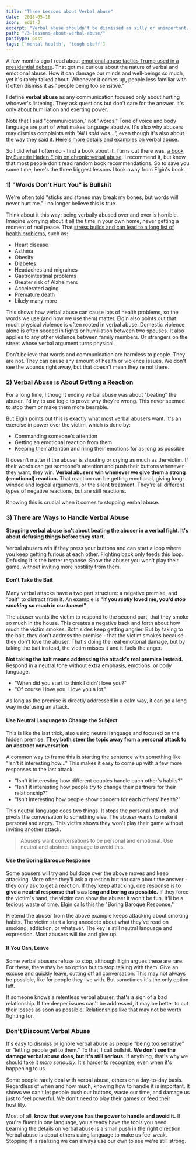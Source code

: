 ```yaml
---
title: "Three Lessons about Verbal Abuse"
date:  2018-05-18
icon:  edit-3
excerpt: "Verbal abuse shouldn't be dismissed as silly or unimportant. There's easy ways to recognize and handle it."
path: "/3-lessons-about-verbal-abuse/"
postType: post
tags: ['mental health', 'tough stuff']
---
```


A few months ago I read about [emotional abuse tactics Trump used in a presidential debate](https://everydayfeminism.com/2016/09/trump-emotional-abuse-tactics/). That got me curious about the nature of verbal and emotional abuse. How it can damage our minds and well-beings so much, yet it's rarely talked about. Whenever it comes up, people less familiar with it often dismiss it as "people being too sensitive."

I define **verbal abuse** as any communication focused only about hurting whoever's listening. They ask questions but don't care for the answer. It's only about humiliation and exerting power.

Note that I said "communication," not "words." Tone of voice and body language are part of what makes language abusive. It's also why abusers may dismiss complaints with _"All I said was...",_ even though it's also about the way they said it. [Here's more details and examples on verbal abuse](https://www.healthyplace.com/abuse/verbal-abuse/what-is-verbal-abuse).

So I did what I often do - find a book about it. Turns out there was, [a book by Suzette Haden Elgin on chronic verbal abuse](https://www.amazon.com/You-Cant-Say-That-Abuse/dp/0471003999). I recommend it, but know that most people don't read random book recommendations. So to save you some time, here's the three biggest lessons I took away from Elgin's book.

### 1) "Words Don't Hurt You" is Bullshit

We're often told "sticks and stones may break my bones, but words will never hurt me." I no longer believe this is true.

Think about it this way: being verbally abused over and over is horrible. Imagine worrying about it all the time in your own home, never getting a moment of real peace. That [stress builds and can lead to a long list of health problems](https://www.webmd.com/balance/stress-management/features/10-fixable-stress-related-health-problems#1), such as:

* Heart disease
* Asthma
* Obesity
* Diabetes
* Headaches and migraines
* Gastrointestinal problems
* Greater risk of Alzheimers
* Accelerated aging
* Premature death
* Likely many more

This shows how verbal abuse can cause lots of health problems, so the words we use (and how we use them) matter. Elgin also points out that much physical violence is often rooted in verbal abuse. Domestic violence alone is often seeded in fights or humiliation between two spouses. It also applies to any other violence between family members. Or strangers on the street whose verbal argument turns physical.

Don't believe that words and communication are harmless to people. They are not. They can cause any amount of health or violence issues. We don't see the wounds right away, but that doesn't mean they're not there.

### 2) Verbal Abuse is About Getting a Reaction

For a long time, I thought ending verbal abuse was about "beating" the abuser. I'd try to use logic to prove why they're wrong. This never seemed to stop them or make them more bearable.

But Elgin points out this is exactly what most verbal abusers want. It's an exercise in power over the victim, which is done by:

* Commanding someone's attention
* Getting an emotional reaction from them
* Keeping their attention and riling their emotions for as long as possible

It doesn't matter if the abuser is shouting or crying as much as the victim. If their words can get someone's attention and push their buttons whenever they want, they win. **Verbal abusers win whenever we give them a strong (emotional) reaction.** That reaction can be getting emotional, giving long-winded and logical arguments, or the silent treatment. They're all different types of negative reactions, but are still reactions.

Knowing this is crucial when it comes to stopping verbal abuse.

### 3) There are Ways to Handle Verbal Abuse

**Stopping verbal abuse isn't about beating the abuser in a verbal fight. It's about defusing things before they start.**

Verbal abusers win if they press your buttons and can start a loop where you keep getting furious at each other. Fighting back only feeds this loop. Defusing it is the better response. Show the abuser you won't play their game, without inviting more hostility from them.

#### Don't Take the Bait

Many verbal attacks have a two part structure: a negative premise, and "bait" to distract from it. An example is **"If you _really_ loved me, you'd stop _smoking_ so much in our _house!_"**

The abuser wants the victim to respond to the second part, that they smoke so much in the house. This creates a negative back and forth about how much the victim smokes. Both sides keep getting angrier. But by taking to the bait, they don't address the premise - that the victim smokes because they don't love the abuser. That's doing the real emotional damage, but by taking the bait instead, the victim misses it and it fuels the anger.

**Not taking the bait means addressing the attack's real premise instead.** Respond in a neutral tone without extra emphasis, emotions, or body language.

* "When did you start to think I didn't love you?"
* "Of course I love you. I love you a lot."

As long as the premise is directly addressed in a calm way, it can go a long way in defusing an attack.

#### Use Neutral Language to Change the Subject

This is like the last trick, also using neutral language and focused on the hidden premise. **They both steer the topic away from a personal attack to an abstract conversation.**

A common way to frame this is starting the sentence with something like "Isn't it interesting how..." This makes it easy to come up with a few more responses to the last attack.

* "Isn't it interesting how different couples handle each other's habits?"
* "Isn't it interesting how people try to change their partners for their relationship?"
* "Isn't interesting how people show concern for each others' health?"

This neutral language does two things. It stops the personal attack, and pivots the conversation to something else. The abuser wants to make it personal and angry. This victim shows they won't play their game without inviting another attack.

> Abusers want conversations to be personal and emotional. Use neutral and abstract language to avoid this.

#### Use the Boring Baroque Response

Some abusers will try and bulldoze over the above moves and keep attacking. More often they'll ask a question but not care about the answer - they only ask to get a reaction. If they keep attacking, one response is to **give a neutral response that's as long and boring as possible.** If they force the victim's hand, the victim can show the abuser it won't be fun. It'll be a tedious waste of time. Elgin calls this the "Boring Baroque Response."

Pretend the abuser from the above example keeps attacking about smoking habits. The victim start a long anecdote about what they've read on smoking, addiction, or whatever. The key is still neutral language and expression. Most abusers will tire and give up.

#### It You Can, Leave

Some verbal abusers refuse to stop, although Elgin argues these are rare. For these, there may be no option but to stop talking with them. Give an excuse and quickly leave, cutting off all conversation. This may not always be possible, like for people they live with. But sometimes it's the only option left.

If someone knows a relentless verbal abuser, that's a sign of a bad relationship. If the deeper issues can't be addressed, it may be better to cut their losses as soon as possible. Relationships like that may not be worth fighting for.

### Don't Discount Verbal Abuse

It's easy to dismiss or ignore verbal abuse as people "being too sensitive" or "letting people get to them." To that, I call bullshit. **We don't see the damage verbal abuse does, but it's still serious.** If anything, that's why we should take it _more seriously_. It's harder to recognize, even when it's happening to us.

Some people rarely deal with verbal abuse, others on a day-to-day basis. Regardless of when and how much, knowing how to handle it is important. It shows we can't let people push our buttons, waste our time, and damage us just to feel powerful. We don't need to play their games or feed their hostility.

Most of all, **know that everyone has the power to handle and avoid it.** If you're fluent in one language, you already have the tools you need. Learning the details on verbal abuse is a small push in the right direction. Verbal abuse is about others using language to make us feel weak. Stopping it is realizing we can always use our own to see we're still strong.
